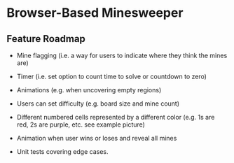 # Browser-Based Minesweeper

## Feature Roadmap

- Mine flagging (i.e. a way for users to indicate where they think the mines are)

- Timer (i.e. set option to count time to solve or countdown to zero)

- Animations (e.g. when uncovering empty regions)

- Users can set difficulty (e.g. board size and mine count)

- Different numbered cells represented by a different color (e.g. 1s are red, 2s are purple, etc. see example picture)

- Animation when user wins or loses and reveal all mines

- Unit tests covering edge cases.
